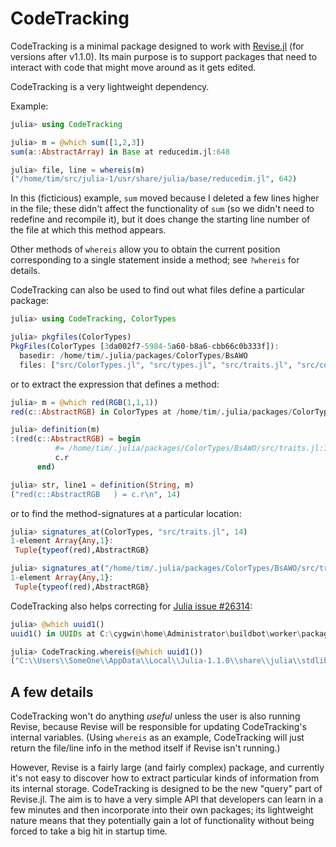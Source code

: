 # CodeTracking

CodeTracking is a minimal package designed to work with
[Revise.jl](https://github.com/timholy/Revise.jl) (for versions after v1.1.0).
Its main purpose is to support packages that need to interact with code that might move
around as it gets edited.

CodeTracking is a very lightweight dependency.

Example:

```julia
julia> using CodeTracking

julia> m = @which sum([1,2,3])
sum(a::AbstractArray) in Base at reducedim.jl:648

julia> file, line = whereis(m)
("/home/tim/src/julia-1/usr/share/julia/base/reducedim.jl", 642)
```

In this (ficticious) example, `sum` moved because I deleted a few lines higher in the file;
these didn't affect the functionality of `sum` (so we didn't need to redefine and recompile it),
but it does change the starting line number of the file at which this method appears.

Other methods of `whereis` allow you to obtain the current position corresponding to a single
statement inside a method; see `?whereis` for details.

CodeTracking can also be used to find out what files define a particular package:

```julia
julia> using CodeTracking, ColorTypes

julia> pkgfiles(ColorTypes)
PkgFiles(ColorTypes [3da002f7-5984-5a60-b8a6-cbb66c0b333f]):
  basedir: /home/tim/.julia/packages/ColorTypes/BsAWO
  files: ["src/ColorTypes.jl", "src/types.jl", "src/traits.jl", "src/conversions.jl", "src/show.jl", "src/operations.jl"]
```

or to extract the expression that defines a method:

```julia
julia> m = @which red(RGB(1,1,1))
red(c::AbstractRGB) in ColorTypes at /home/tim/.julia/packages/ColorTypes/BsAWO/src/traits.jl:14

julia> definition(m)
:(red(c::AbstractRGB) = begin
          #= /home/tim/.julia/packages/ColorTypes/BsAWO/src/traits.jl:14 =#
          c.r
      end)

julia> str, line1 = definition(String, m)
("red(c::AbstractRGB   ) = c.r\n", 14)
```

or to find the method-signatures at a particular location:

```julia
julia> signatures_at(ColorTypes, "src/traits.jl", 14)
1-element Array{Any,1}:
 Tuple{typeof(red),AbstractRGB}

julia> signatures_at("/home/tim/.julia/packages/ColorTypes/BsAWO/src/traits.jl", 14)
1-element Array{Any,1}:
 Tuple{typeof(red),AbstractRGB}
```

CodeTracking also helps correcting for [Julia issue #26314](https://github.com/JuliaLang/julia/issues/26314):

```julia
julia> @which uuid1()
uuid1() in UUIDs at C:\cygwin\home\Administrator\buildbot\worker\package_win64\build\usr\share\julia\stdlib\v1.1\UUIDs\src\UUIDs.jl:50

julia> CodeTracking.whereis(@which uuid1())
("C:\\Users\\SomeOne\\AppData\\Local\\Julia-1.1.0\\share\\julia\\stdlib\\v1.1\\UUIDs\\src\\UUIDs.jl", 50)
```

## A few details

CodeTracking won't do anything *useful* unless the user is also running Revise,
because Revise will be responsible for updating CodeTracking's internal variables.
(Using `whereis` as an example, CodeTracking will just return the
file/line info in the method itself if Revise isn't running.)

However, Revise is a fairly large (and fairly complex) package, and currently it's not
easy to discover how to extract particular kinds of information from its internal storage.
CodeTracking is designed to be the new "query" part of Revise.jl.
The aim is to have a very simple API that developers can learn in a few minutes and then
incorporate into their own packages; its lightweight nature means that they potentially gain
a lot of functionality without being forced to take a big hit in startup time.
